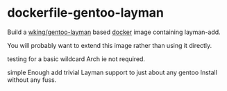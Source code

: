 # dockerfile-gentoo-layman

Build a [wking/gentoo-layman](https://github.com/wking/dockerfile/tree/master/gentoo-layman) based [docker](http://docker.io) image containing layman-add.

You will probably want to extend this image rather than using it directly.

testing for a basic wildcard Arch ie not required. 

simple Enough add trivial Layman support to just about any gentoo Install without any fuss. 
